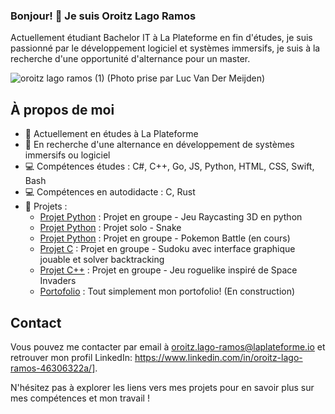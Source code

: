 ### Bonjour! 👋 Je suis Oroitz Lago Ramos
Actuellement étudiant Bachelor IT à La Plateforme en fin d'études, je suis passionné par le développement logiciel et systèmes immersifs, je suis à la recherche d'une opportunité d'alternance pour un master.


![oroitz lago ramos (1)](https://github.com/oroitz-lago-ramos/oroitz-lago-ramos/assets/125492839/0bf64552-6caf-4902-8fd0-ae2b2ce74b06)
(Photo prise par Luc Van Der Meijden)




## À propos de moi

- 🔭 Actuellement en études à La Plateforme
- 🌱 En recherche d'une alternance en développement de systèmes immersifs ou logiciel
- 💻 Compétences études : C#, C++, Go, JS, Python, HTML, CSS, Swift, Bash
- 💻 Compétences en autodidacte : C, Rust
- 🚀 Projets :
    - [Projet Python](https://github.com/oroitz-lago-ramos/GameStudio) : Projet en groupe - Jeu Raycasting 3D en python
    - [Projet Python](https://github.com/oroitz-lago-ramos/snake) : Projet solo - Snake
    - [Projet Python](https://github.com/oroitz-lago-ramos/pokemon) : Projet en groupe - Pokemon Battle (en cours)
    - [Projet C](https://github.com/oroitz-lago-ramos/Sudoku_C) : Projet en groupe - Sudoku avec interface graphique jouable et solver backtracking
    - [Projet C++](https://github.com/oroitz-lago-ramos/SpaceLovers) : Projet en groupe - Jeu roguelike inspiré de Space Invaders
    - [Portofolio](lien_vers_le_projet_3) : Tout simplement mon portofolio! (En construction)
<!--
## Détail des principaux projets

# Projet Python

Description plus détaillée du projet Python. Vous pouvez inclure des détails sur les fonctionnalités, les technologies utilisées et tout autre aspect pertinent.

[![Image du projet](lien_vers_l_image)](lien_vers_le_projet_1)

# Projet C

Description plus détaillée du projet C/C++. Mettez en avant les points clés et ce que vous avez appris en travaillant sur ce projet.

[![Image du projet](lien_vers_l_image)](lien_vers_le_projet_2)

# Projet C++

Description plus détaillée du projet C/C++. Mettez en avant les points clés et ce que vous avez appris en travaillant sur ce projet.

[![Image du projet](lien_vers_l_image)](lien_vers_le_projet_2)

# Site Web CV

Description plus détaillée du site web débutant. Expliquez les technologies utilisées et ce que vous avez réalisé dans ce projet.

[![Image du projet](lien_vers_l_image)](lien_vers_le_projet_3)

# Portofolio

Description plus détaillée du site web débutant. Expliquez les technologies utilisées et ce que vous avez réalisé dans ce projet.

[![Image du projet](lien_vers_l_image)](lien_vers_le_projet_3)
-->

## Contact

Vous pouvez me contacter par email à oroitz.lago-ramos@laplateforme.io et retrouver mon profil LinkedIn: https://www.linkedin.com/in/oroitz-lago-ramos-46306322a/].

N'hésitez pas à explorer les liens vers mes projets pour en savoir plus sur mes compétences et mon travail !
<!--
**oroitz-lago-ramos/oroitz-lago-ramos** is a ✨ _special_ ✨ repository because its `README.md` (this file) appears on your GitHub profile.
-->


